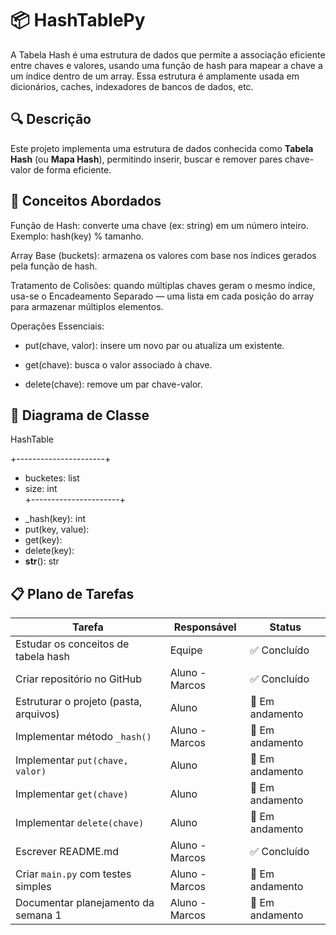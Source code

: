 # 📦 HashTablePy

A Tabela Hash é uma estrutura de dados que permite a associação eficiente entre chaves e valores, usando uma função de hash para mapear a chave a um índice dentro de um array. Essa estrutura é amplamente usada em dicionários, caches, indexadores de bancos de dados, etc.

## 🔍 Descrição

Este projeto implementa uma estrutura de dados conhecida como **Tabela Hash** (ou **Mapa Hash**), permitindo inserir, buscar e remover pares chave-valor de forma eficiente.

## 🧠 Conceitos Abordados

Função de Hash: converte uma chave (ex: string) em um número inteiro. Exemplo: hash(key) % tamanho.

Array Base (buckets): armazena os valores com base nos índices gerados pela função de hash.

Tratamento de Colisões: quando múltiplas chaves geram o mesmo índice, usa-se o Encadeamento Separado — uma lista em cada posição do array para armazenar múltiplos elementos.

Operações Essenciais:

- put(chave, valor): insere um novo par ou atualiza um existente.

- get(chave): busca o valor associado à chave.

- delete(chave): remove um par chave-valor.

## 🧱 Diagrama de Classe

HashTable       

+----------------------+

 - bucketes: list                         
 - size: int                              
+----------------------+

 + _hash(key): int                       
 + put(key, value):                       
 + get(key):                              
 + delete(key):                           
 + __str__(): str                        

## 📋 Plano de Tarefas

| Tarefa                                 | Responsável    | Status          |
| -------------------------------------- | -------------- | --------------- |
| Estudar os conceitos de tabela hash    | Equipe         | ✅ Concluído    |
| Criar repositório no GitHub            | Aluno - Marcos | ✅ Concluído    |
| Estruturar o projeto (pasta, arquivos) | Aluno          | 🔄 Em andamento |
| Implementar método `_hash()`           | Aluno - Marcos | 🔄 Em andamento |
| Implementar `put(chave, valor)`        | Aluno          | 🔄 Em andamento |
| Implementar `get(chave)`               | Aluno          | 🔄 Em andamento |
| Implementar `delete(chave)`            | Aluno          | 🔄 Em andamento |
| Escrever README.md                     | Aluno - Marcos | ✅ Concluído    |
| Criar `main.py` com testes simples     | Aluno - Marcos | 🔄 Em andamento |
| Documentar planejamento da semana 1    | Aluno - Marcos | 🔄 Em andamento |

